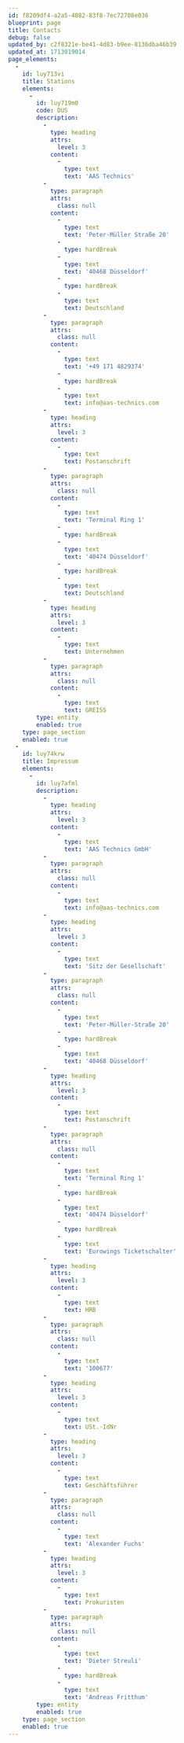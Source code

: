 ```yaml
---
id: f8209df4-a2a5-4082-83f8-7ec72708e036
blueprint: page
title: Contacts
debug: false
updated_by: c2f8321e-be41-4d83-b9ee-8136dba46b39
updated_at: 1713019014
page_elements:
  -
    id: luy713vi
    title: Stations
    elements:
      -
        id: luy719m0
        code: DUS
        description:
          -
            type: heading
            attrs:
              level: 3
            content:
              -
                type: text
                text: 'AAS Technics'
          -
            type: paragraph
            attrs:
              class: null
            content:
              -
                type: text
                text: 'Peter-Müller Straße 20'
              -
                type: hardBreak
              -
                type: text
                text: '40468 Düsseldorf'
              -
                type: hardBreak
              -
                type: text
                text: Deutschland
          -
            type: paragraph
            attrs:
              class: null
            content:
              -
                type: text
                text: '+49 171 4829374'
              -
                type: hardBreak
              -
                type: text
                text: info@aas-technics.com
          -
            type: heading
            attrs:
              level: 3
            content:
              -
                type: text
                text: Postanschrift
          -
            type: paragraph
            attrs:
              class: null
            content:
              -
                type: text
                text: 'Terminal Ring 1'
              -
                type: hardBreak
              -
                type: text
                text: '40474 Düsseldorf'
              -
                type: hardBreak
              -
                type: text
                text: Deutschland
          -
            type: heading
            attrs:
              level: 3
            content:
              -
                type: text
                text: Unternehmen
          -
            type: paragraph
            attrs:
              class: null
            content:
              -
                type: text
                text: GREISS
        type: entity
        enabled: true
    type: page_section
    enabled: true
  -
    id: luy74krw
    title: Impressum
    elements:
      -
        id: luy7afml
        description:
          -
            type: heading
            attrs:
              level: 3
            content:
              -
                type: text
                text: 'AAS Technics GmbH'
          -
            type: paragraph
            attrs:
              class: null
            content:
              -
                type: text
                text: info@aas-technics.com
          -
            type: heading
            attrs:
              level: 3
            content:
              -
                type: text
                text: 'Sitz der Gesellschaft'
          -
            type: paragraph
            attrs:
              class: null
            content:
              -
                type: text
                text: 'Peter-Müller-Straße 20'
              -
                type: hardBreak
              -
                type: text
                text: '40468 Düsseldorf'
          -
            type: heading
            attrs:
              level: 3
            content:
              -
                type: text
                text: Postanschrift
          -
            type: paragraph
            attrs:
              class: null
            content:
              -
                type: text
                text: 'Terminal Ring 1'
              -
                type: hardBreak
              -
                type: text
                text: '40474 Düsseldorf'
              -
                type: hardBreak
              -
                type: text
                text: 'Eurowings Ticketschalter'
          -
            type: heading
            attrs:
              level: 3
            content:
              -
                type: text
                text: HRB
          -
            type: paragraph
            attrs:
              class: null
            content:
              -
                type: text
                text: '100677'
          -
            type: heading
            attrs:
              level: 3
            content:
              -
                type: text
                text: USt.-IdNr
          -
            type: heading
            attrs:
              level: 3
            content:
              -
                type: text
                text: Geschäftsführer
          -
            type: paragraph
            attrs:
              class: null
            content:
              -
                type: text
                text: 'Alexander Fuchs'
          -
            type: heading
            attrs:
              level: 3
            content:
              -
                type: text
                text: Prokuristen
          -
            type: paragraph
            attrs:
              class: null
            content:
              -
                type: text
                text: 'Dieter Streuli'
              -
                type: hardBreak
              -
                type: text
                text: 'Andreas Fritthum'
        type: entity
        enabled: true
    type: page_section
    enabled: true
---
```

